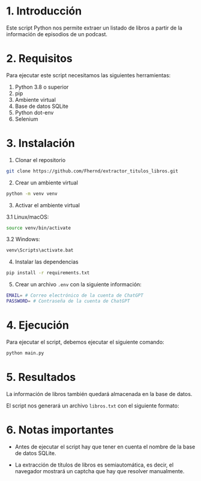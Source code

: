 # 1. Introducción

Este script Python nos permite extraer un listado de libros a partir de la información de episodios de un podcast.

# 2. Requisitos

Para ejecutar este script necesitamos las siguientes herramientas:

1. Python 3.8 o superior
2. pip
3. Ambiente virtual
4. Base de datos SQLite
5. Python dot-env
6. Selenium

# 3. Instalación

1. Clonar el repositorio

```bash
git clone https://github.com/Fhernd/extractor_titulos_libros.git
```

2. Crear un ambiente virtual

```bash
python -m venv venv
```

3. Activar el ambiente virtual

3.1 Linux/macOS:

```bash
source venv/bin/activate
```

3.2 Windows:

```bash
venv\Scripts\activate.bat
```

4. Instalar las dependencias

```bash
pip install -r requirements.txt
```

5. Crear un archivo `.env` con la siguiente información:

```bash
EMAIL= # Correo electrónico de la cuenta de ChatGPT
PASSWORD= # Contraseña de la cuenta de ChatGPT
```

# 4. Ejecución

Para ejecutar el script, debemos ejecutar el siguiente comando:

```bash
python main.py
```

# 5. Resultados

La información de libros también quedará almacenada en la base de datos.

El script nos generará un archivo `libros.txt` con el siguiente formato:

# 6. Notas importantes

- Antes de ejecutar el script hay que tener en cuenta el nombre de la base de datos SQLite.

- La extracción de títulos de libros es semiautomática, es decir, el navegador mostrará un captcha que hay que resolver manualmente.
